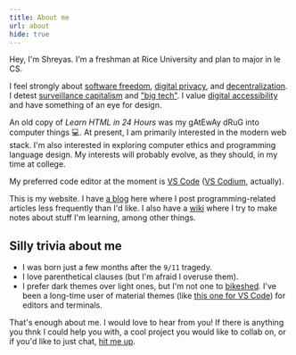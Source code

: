 ```yaml
---
title: About me
url: about
hide: true
---
```


Hey, I'm Shreyas. I'm a freshman at Rice University and plan to major in le CS.

I feel strongly about [software freedom](https://www.fsf.org/about), [digital privacy](https://ssd.eff.org), and [decentralization](https://fediverse.party/en/fediverse). I detest [surveillance capitalism](https://theintercept.com/2019/02/02/shoshana-zuboff-age-of-surveillance-capitalism) and ["big tech"](https://gafam.info). I value [digital accessibility](https://www.a11yproject.com) and have something of an eye for design.

An old copy of _Learn HTML in 24 Hours_ was my gAtEwAy dRuG into computer things 💻. At present, I am primarily interested in the modern web stack. I'm also interested in exploring computer ethics and programming language design. My interests will probably evolve, as they should, in my time at college.

My preferred code editor at the moment is [VS&nbsp;Code](https://code.visualstudio.com) ([VS&nbsp;Codium](https://github.com/VSCodium/vscodium), actually).

This is my website. I have [a blog](/blog) here where I post programming-related articles less frequently than I'd like. I also have a [wiki](https://wiki.shreyasminocha.me) where I try to make notes about stuff I'm learning, among other things.

## Silly trivia about me

- I was born just a few months after the `9/11` tragedy.
- I love parenthetical clauses (but I'm afraid I overuse them).
- I prefer dark themes over light ones, but I'm not one to [bikeshed](https://en.wiktionary.org/wiki/bikeshedding). I've been a long-time user of material themes (like [this one for VS&nbsp;Code](https://material-theme.site)) for editors and terminals.

That's enough about me. I would love to hear from you! If there is anything you thnk I could help you with, a cool project you would like to collab on, or if you'd like to just chat, [hit me up](/contact).
